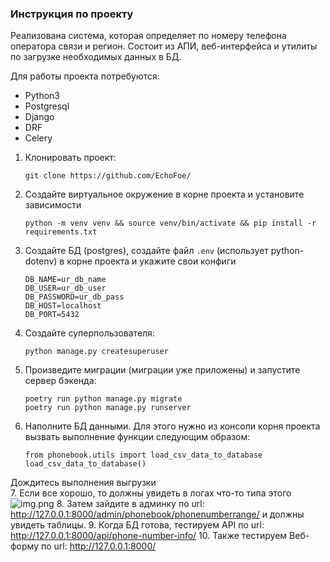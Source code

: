 ### Инструкция по проекту

Реализована система, которая определяет по номеру телефона оператора связи и регион. Состоит из АПИ, веб-интерфейса 
и утилиты по загрузке необходимых данных в БД.

Для работы проекта потребуются:

- Python3
- Postgresql
- Django
- DRF
- Celery

1. Клонировать проект:
   ```
   git clone https://github.com/EchoFoe/
   ```

2. Создайте виртуальное окружение в корне проекта и установите зависимости
   ```
   python -m venv venv && source venv/bin/activate && pip install -r requirements.txt
   ```
3. Создайте БД (postgres), создайте файл `.env` (использует python-dotenv) в корне проекта и укажите свои конфиги
    ```
   DB_NAME=ur_db_name
   DB_USER=ur_db_user
   DB_PASSWORD=ur_db_pass
   DB_HOST=localhost
   DB_PORT=5432
   ```
4. Создайте суперпользователя:
   ```
   python manage.py createsuperuser 
   ```
5. Произведите миграции (миграции уже приложены) и запустите сервер бэкенда:
    ```
    poetry run python manage.py migrate
    poetry run python manage.py runserver 
    ```
6. Наполните БД данными. Для этого нужно из консоли корня проекта вызвать выполнение функции следующим образом:
    ```
    from phonebook.utils import load_csv_data_to_database
    load_csv_data_to_database() 
    ```
Дождитесь выполнения выгрузки   
7. Если все хорошо, то должны увидеть в логах что-то типа этого
![img.png](img.png)
8. Затем зайдите в админку по url: http://127.0.0.1:8000/admin/phonebook/phonenumberrange/ и должны увидеть таблицы.
9. Когда БД готова, тестируем API по url: http://127.0.0.1:8000/api/phone-number-info/
10. Также тестируем Веб-форму по url: http://127.0.0.1:8000/